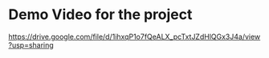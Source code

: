 # Demo Video for the project

https://drive.google.com/file/d/1ihxqP1o7fQeALX_pcTxtJZdHlQGx3J4a/view?usp=sharing